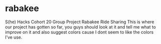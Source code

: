 # rabakee
S(he) Hacks Cohort 20 Group Project Rabakee Ride Sharing 
This is where our project has gotten so far, you guys should look at it and tell me what to improve on it and also suggest colors cause I dont seem to like the colors I've use.
